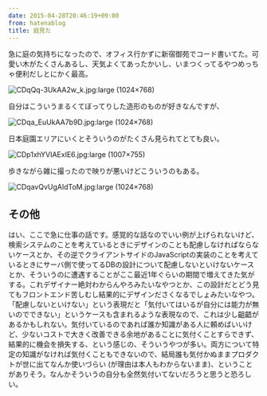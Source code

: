 ```yaml
---
date: 2015-04-28T20:46:19+09:00
from: hatenablog
title: 庭見た
---
```


<p>急に庭の気持ちになったので、オフィス行かずに新宿御苑でコード書いてた。可愛い木がたくさんあるし、天気よくてあったかいし、いまつくってるやつめっちゃ便利だしとにかく最高。</p>

<p><img src="https://pbs.twimg.com/media/CDqQq-3UkAA2w_k.jpg:large" alt="CDqQq-3UkAA2w_k.jpg:large (1024×768)"></p>

<p>自分はこういうまるくてぼってりした造形のものが好きなんですが、</p>

<p><img src="https://pbs.twimg.com/media/CDqa_EuUkAA7b9D.jpg:large" alt="CDqa_EuUkAA7b9D.jpg:large (1024×768)"></p>

<p>日本庭園エリアにいくとそういうのがたくさん見られてとても良い。</p>

<p><img src="https://pbs.twimg.com/media/CDp1xhYVIAExIE6.jpg:large" alt="CDp1xhYVIAExIE6.jpg:large (1007×755)"></p>

<p>歩きながら雑に撮ったので映りが悪いけどこういうのもある。</p>

<p><img src="https://pbs.twimg.com/media/CDqavQvUgAIdToM.jpg:large" alt="CDqavQvUgAIdToM.jpg:large (1024×768)"></p>

<h2>その他</h2>

<p>はい、ここで急に仕事の話です。感覚的な話なのでいい例が上げられないけど、検索システムのことを考えているときにデザインのことも配慮しなければならないケースとか、その逆でクライアントサイドのJavaScriptの実装のことを考えているときにサーバ側で使ってるDBの設計について配慮しないといけないケースとか、そういうのに遭遇することがここ最近1年ぐらいの期間で増えてきた気がする。これデザイナー絶対わからんやろみたいなやつとか、この設計だとどう見てもフロントエンド苦しむし結果的にデザインださくなるでしょみたいなやつ。「配慮しないといけない」という表現だと「気付いてはいるが自分には能力が無いのでできない」というケースも含まれるような表現なので、これは少し齟齬があるかもしれない。気付いているのであれば誰か知識がある人に頼めばいいけど、少ないコストで大きく改善できる余地があることに気付くことすらできず、結果的に機会を損失する、という感じの、そういうやつが多い。両方について特定の知識がなければ気付くこともできないので、結局誰も気付かぬままプロダクトが世に出てなんか使いづらい (が理由は本人もわからないまま)、ということがありそう。なんかそういうの自分も全然気付いてないだろうと思うと恐ろしい。</p>

